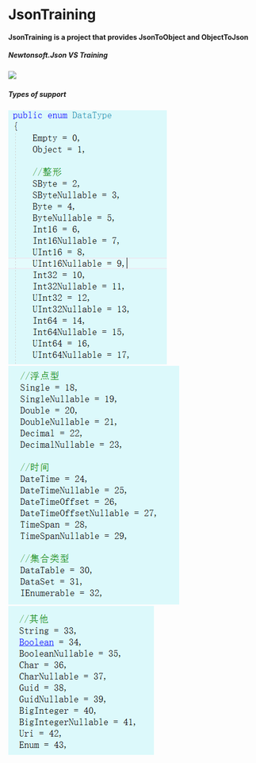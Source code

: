 <h1>JsonTraining</h1>
<h4>JsonTraining is a project that provides JsonToObject and ObjectToJson</h4>
<h5>Newtonsoft.Json VS Training</h4>
<img src="https://github.com/SeaSharpGit/JsonTraining/raw/master/JsonTraining/Images/showyou1.png"/>
<h5>Types of support</h4>
<img src="https://github.com/SeaSharpGit/JsonTraining/raw/master/JsonTraining/Images/showyou2.png"/>
<img src="https://github.com/SeaSharpGit/JsonTraining/raw/master/JsonTraining/Images/showyou3.png"/>
<img src="https://github.com/SeaSharpGit/JsonTraining/raw/master/JsonTraining/Images/showyou4.png"/>

